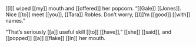 [[I]] wiped [[my]] mouth and [[offered]] her popcorn. “[[Gale]] [[Jones]]. Nice [[to]] meet [[you]], [[Tara]] Robles. Don’t worry, [[I]]’m [[good]] [[with]] names.”

“That’s seriously [[a]] useful skill [[to]] [[have]],” [[she]] [[said]], and [[popped]] [[a]] [[flake]] [[in]] her mouth.